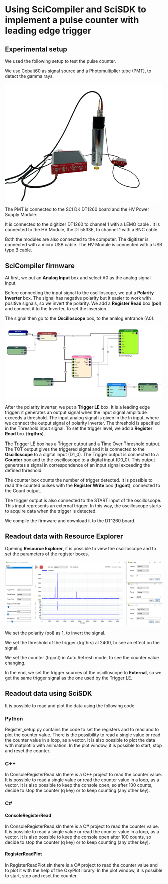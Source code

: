 # Using SciCompiler and SciSDK to implement a pulse counter with leading edge trigger

## Experimental setup
We used the following setup to test the pulse counter.

We use Cobalt60 as signal source and a Photomultiplier tube (PMT), to detect the gamma rays.

![](docs/2023-02-23-12-06-28.png)

The PMT is connected to the SCI DK DT1260 board and the HV Power Supply Module.

It is connected to the digitizer DT1260 to channel 1 with a LEMO cable . 
It is connected to the HV Module, the DT5533E, to channel 1 with a BNC cable.

Both the modules are also connected to the computer. The digitizer is connected with a micro USB cable. The HV Module is connected with a USB type B cable.



## SciCompiler firmware
At first, we put an **Analog Input** box and select A0 as the analog signal input.

Before connecting the input signal to the oscilloscope, we put a **Polarity Inverter** box. The signal has negative polarity but it easier to work with positive signals, so we invert the polarity. We add a **Register Read** box (**pol**) and connect it to the Inverter, to set the inversion.

The signal then go to the **Oscilloscope** box, to the analog entrance (A0).

![](docs/2023-02-23-16-30-15.png)

After the polarity inverter, we put a **Trigger LE** box. It is a leading edge trigger: it generates an output signal when the input signal amplitude exceeds a threshold. The input analog signal is given in the In input, where we connect the output signal of polarity inverter. The threshold is specified in the Threshold input signal. To set the trigger level, we add a **Register Read** box (**trgthrs**).

The Trigger LE box has a Trigger output and a Time Over Threshold output. 
The TOT output gives the triggered signal and it is connected to the **Oscilloscope** to a digital input (D1_0).
The Trigger output is connected to a **Counter** box and to the oscilloscope to a digital input (D0_0). This output generates a signal in correspondence of an input signal exceeding the defined threshold.

The counter box counts the number of trigger detected. It is possible to read the counted pulses with the **Register Write** box (**trgcnt**), connected to the Count output.

The trigger output is also connected to the START input of the oscilloscope. This input represents an external trigger. In this way, the oscilloscope starts to acquire data when the trigger is detected.

We compile the firmware and download it to the DT1260 board.


## Readout data with Resource Explorer
Opening **Resource Explorer**, it is possible to view the oscilloscope and to set the parameters of the register boxes.

![](docs/2023-02-23-16-23-17.png)

We set the polarity (pol) as 1, to invert the signal.

We set the threshold of the trigger (trgthrs) al 2400, to see an effect on the signal.

We set the counter (trgcnt) in Auto Refresh mode, to see the counter value changing.

In the end, we set the trigger sources of the oscilloscope to **External**, so we get the same trigger signal as the one used by the Trigger LE.

## Readout data using SciSDK
It is possible to read and plot the data using the following code.
### Python
Register_setup.py contains the code to set the registers and to read and to plot the counter value.
There is the possibility to read a single value or read the counter value in a loop, as a vector.
It is also possible to plot the data with matplotlib with animation.
In the plot window, it is possible to start, stop and reset the counter.


### C++
In ConsoleRegisterRead.sln there is a C++ project to read the counter value.
It is possible to read a single value or read the counter value in a loop, as a vector.
It is also possible to keep the console open, so after 100 counts, decide to stop the counter (q key) or to keep counting (any other key).


### C#
#### ConsoleRegisterRead
In ConsoleRegisterRead.sln there is a C# project to read the counter value.
It is possible to read a single value or read the counter value in a loop, as a vector.
It is also possible to keep the console open after 100 counts, so decide to stop the counter (q
key) or to keep counting (any other key).


#### RegisterReadPlot
In RegisterReadPlot.sln there is a C# project to read the counter value and to plot it with the help of the OxyPlot library. In the plot window, it is possible to start, stop and reset the counter.

